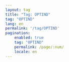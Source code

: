 ```yaml
---
layout: tag
title: "Tag: OPTIND"
tag: "OPTIND"
lang: en
permalink: '/tag/OPTIND'
pagination:
    enabled: true
    tag: "OPTIND"
    permalink: /page/:num/
    locale: en
---
```

